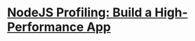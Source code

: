 # [NodeJS Profiling: Build a High-Performance App](https://www.codementor.io/nodejs/tutorial/nodejs-profiling)